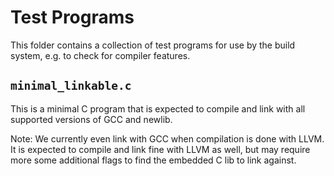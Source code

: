 Test Programs
=============

This folder contains a collection of test programs for use by the build system,
e.g. to check for compiler features.

`minimal_linkable.c`
--------------------

This is a minimal C program that is expected to compile and link with all
supported versions of GCC and newlib.

Note: We currently even link with GCC when compilation is done with LLVM. It is
expected to compile and link fine with LLVM as well, but may require more some
additional flags to find the embedded C lib to link against.
